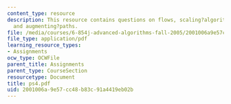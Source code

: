```yaml
---
content_type: resource
description: This resource contains questions on flows, scaling?algorithm?for?shortest?paths,
  and augmenting?paths.
file: /media/courses/6-854j-advanced-algorithms-fall-2005/2001006a9e57cc48b83c91a4419eb02b_ps4.pdf
file_type: application/pdf
learning_resource_types:
- Assignments
ocw_type: OCWFile
parent_title: Assignments
parent_type: CourseSection
resourcetype: Document
title: ps4.pdf
uid: 2001006a-9e57-cc48-b83c-91a4419eb02b
---
```

